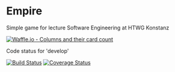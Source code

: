 # Empire
Simple game for lecture Software Engineering at HTWG Konstanz


[![Waffle.io - Columns and their card count](https://badge.waffle.io/Luckytama/Empire.svg?columns=all)](https://waffle.io/Luckytama/Empire)

Code status for 'develop'


[![Build Status](https://travis-ci.org/Luckytama/Empire.svg?branch=develop)](https://travis-ci.org/Luckytama/Empire)
[![Coverage Status](https://coveralls.io/repos/github/Luckytama/Empire/badge.svg?branch=develop)](https://coveralls.io/github/Luckytama/Empire?branch=develop)
